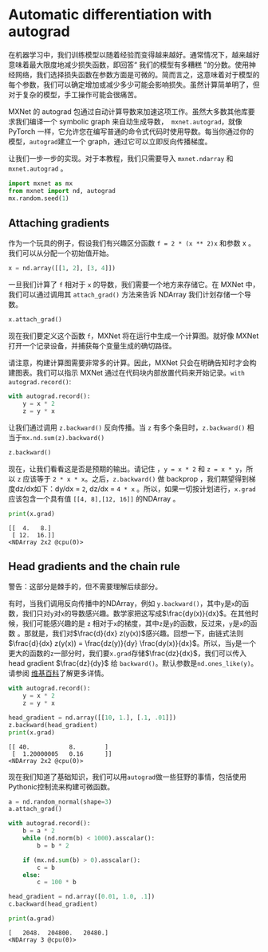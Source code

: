 # Automatic differentiation with autograd

在机器学习中，我们训练模型以随着经验而变得越来越好。通常情况下，越来越好意味着最大限度地减少损失函数，即回答“ 我们的模型有多糟糕 ”的分数。使用神经网络，我们选择损失函数在参数方面是可微的。简而言之，这意味着对于模型的每个参数，我们可以确定增加或减少多少可能会影响损失。虽然计算简单明了，但对于复杂的模型，手工操作可能会很痛苦。

MXNet 的 autograd 包通过自动计算导数来加速这项工作。虽然大多数其他库要求我们编译一个 symbolic graph 来自动生成导数，` mxnet.autograd`，就像 PyTorch 一样，它允许您在编写普通的命令式代码时使用导数。每当你通过你的模型，`autograd`建立一个 graph，通过它可以立即反向传播梯度。

让我们一步一步的实现。对于本教程，我们只需要导入 `mxnet.ndarray` 和 `mxnet.autograd` 。

```python
import mxnet as mx
from mxnet import nd, autograd
mx.random.seed(1)
```

## Attaching gradients

作为一个玩具的例子，假设我们有兴趣区分函数 `f = 2 * (x ** 2)x` 和参数 x 。我们可以从分配一个初始值开始。

```python
x = nd.array([[1, 2], [3, 4]])
```

一旦我们计算了 `f` 相对于 `x` 的导数，我们需要一个地方来存储它。在 MXNet 中，我们可以通过调用其 `attach_grad()` 方法来告诉 NDArray 我们计划存储一个导数。

```python
x.attach_grad()
```

现在我们要定义这个函数 `f`，MXNet 将在运行中生成一个计算图。就好像 MXNet 打开一个记录设备，并捕获每个变量生成的确切路径。

请注意，构建计算图需要非常多的计算。因此，MXNet 只会在明确告知时才会构建图表。我们可以指示 MXNet 通过在代码块内部放置代码来开始记录。`with autograd.record()`:

```python
with autograd.record():
    y = x * 2
    z = y * x
```

让我们通过调用 `z.backward()` 反向传播。当 `z` 有多个条目时，`z.backward()` 相当于`mx.nd.sum(z).backward()`

```python
z.backward()
```

现在，让我们看看这是否是预期的输出。请记住 ，`y = x * 2` 和 `z = x * y`，所以 `z` 应该等于 `2 * x * x`。之后，`z.backward()` 做 backprop ，我们期望得到梯度dz/dx如下：dy/dx = `2`, dz/dx = `4 * x` 。所以，如果一切按计划进行，`x.grad` 应该包含一个具有值 `[[4, 8],[12, 16]]` 的NDArray 。

```python
print(x.grad)
```

```
[[  4.   8.]
 [ 12.  16.]]
<NDArray 2x2 @cpu(0)>
```

## Head gradients and the chain rule

警告：这部分是棘手的，但不需要理解后续部分。

有时，当我们调用反向传播中的NDArray，例如 `y.backward()`，其中`y`是`x`的函数，我们只对`y`对`x`的导数感兴趣。数学家把这写成$\frac{dy(x)}{dx}$。在其他时候，我们可能感兴趣的是 `z` 相对于`x`的梯度，其中`z`是`y`的函数，反过来，`y`是`x`的函数 。那就是，我们对$\frac{d}{dx} z(y(x))$感兴趣。回想一下，由链式法则 $\frac{d}{dx} z(y(x)) = \frac{dz(y)}{dy} \frac{dy(x)}{dx}$。所以，当`y`是一个更大的函数的`z`一部分时，我们要`x.grad`存储$\frac{dz}{dx}$，我们可以传入 head gradient $\frac{dz}{dy}$ 给 `backward()`。默认参数是`nd.ones_like(y)`。请参阅 [维基百科](https://en.wikipedia.org/wiki/Chain_rule)了解更多详情。

```python
with autograd.record():
    y = x * 2
    z = y * x

head_gradient = nd.array([[10, 1.], [.1, .01]])
z.backward(head_gradient)
print(x.grad)
```

```
[[ 40.           8.        ]
 [  1.20000005   0.16      ]]
<NDArray 2x2 @cpu(0)>
```

现在我们知道了基础知识，我们可以用`autograd`做一些狂野的事情，包括使用Pythonic控制流来构建可微函数。

```python
a = nd.random_normal(shape=3)
a.attach_grad()

with autograd.record():
    b = a * 2
    while (nd.norm(b) < 1000).asscalar():
        b = b * 2

    if (mx.nd.sum(b) > 0).asscalar():
        c = b
    else:
        c = 100 * b
```


```python
head_gradient = nd.array([0.01, 1.0, .1])
c.backward(head_gradient)
```

```python
print(a.grad)
```

```
[   2048.  204800.   20480.]
<NDArray 3 @cpu(0)>
```
